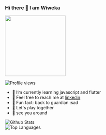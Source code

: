 ### Hi there 👋 I am Wiweka

<img src=https://user-images.githubusercontent.com/70740913/210069769-0251d1fd-392e-4a3f-8b25-b4dc1d42b474.gif width="200"/>

![Profile views](https://gpvc.arturio.dev/wiweka24)

- 🌱 I’m currently learning javascript and flutter
- 💬 Feel free to reach me at [linkedin](https://www.linkedin.com/in/wiwekays/) 
- 💖 Fun fact: back to guardian :sad
- 🎲 Let's play together 
- 👋 see you around 

![Github Stats](https://github-readme-stats.vercel.app/api?username=wiweka24&theme=dark&show_icons=true&hide=stars,issues&count_private=true)
<br/>
![Top Languages](https://github-readme-stats.vercel.app/api/top-langs/?username=wiweka24&theme=dark&layout=compact&show_icons=true)

